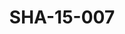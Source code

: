 ---
pid: SHA-15-007
title: SHA-15-007
language: en
original_label: 
rights: Sharhabil Ahmed
location_of_original: Sharhabil Ahmed
photographer_or_studio: 
scanned_from: photograph 12.2 by 16.5
_date: '1962'
location: Ethiopia, Addis Ababa
description: Sharhabil Ahmed Ahmed Mustafa and many other musicians performing in
  national theater
additional_notes: 
permission_display: 'yes'
on_server: 'no'
on_website: 'no'
permalink: /photopages/en/SHA-15-007
layout: photo-page
---